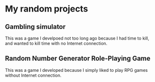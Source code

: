 # My random projects

## Gambling simulator
This was a game I develpoed not too long ago because I had time to kill, and wanted to kill time with no Internet connection.

## Random Number Generator Role-Playing Game
This was a game I developed because I simply liked to play RPG games without Internet connection.

